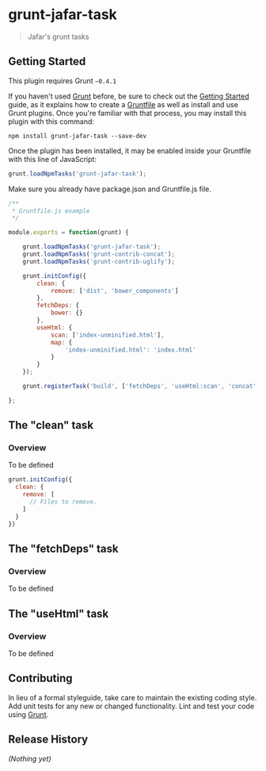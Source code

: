 # grunt-jafar-task

> Jafar's grunt tasks

## Getting Started
This plugin requires Grunt `~0.4.1`

If you haven't used [Grunt](http://gruntjs.com/) before, be sure to check out the [Getting Started](http://gruntjs.com/getting-started) guide, as it explains how to create a [Gruntfile](http://gruntjs.com/sample-gruntfile) as well as install and use Grunt plugins. Once you're familiar with that process, you may install this plugin with this command:

```shell
npm install grunt-jafar-task --save-dev
```

Once the plugin has been installed, it may be enabled inside your Gruntfile with this line of JavaScript:

```js
grunt.loadNpmTasks('grunt-jafar-task');
```

Make sure you already have package.json and Gruntfile.js file.

```js
/**
 * Gruntfile.js example
 */

module.exports = function(grunt) {

    grunt.loadNpmTasks('grunt-jafar-task');
    grunt.loadNpmTasks('grunt-contrib-concat');
    grunt.loadNpmTasks('grunt-contrib-uglify');

    grunt.initConfig({
        clean: {
            remove: ['dist', 'bower_components']
        },
        fetchDeps: {
            bower: {}
        },
        useHtml: {
            scan: ['index-unminified.html'],
            map: {
                'index-unminified.html': 'index.html'
            }
        }
    });

    grunt.registerTask('build', ['fetchDeps', 'useHtml:scan', 'concat', 'uglify', 'useHtml:map']);

};
```

## The "clean" task

### Overview
To be defined

```js
grunt.initConfig({
  clean: {
    remove: [
      // Files to remove.
    ]
  }
})
```

## The "fetchDeps" task

### Overview
To be defined

## The "useHtml" task

### Overview
To be defined

## Contributing
In lieu of a formal styleguide, take care to maintain the existing coding style. Add unit tests for any new or changed functionality. Lint and test your code using [Grunt](http://gruntjs.com/).

## Release History
_(Nothing yet)_
